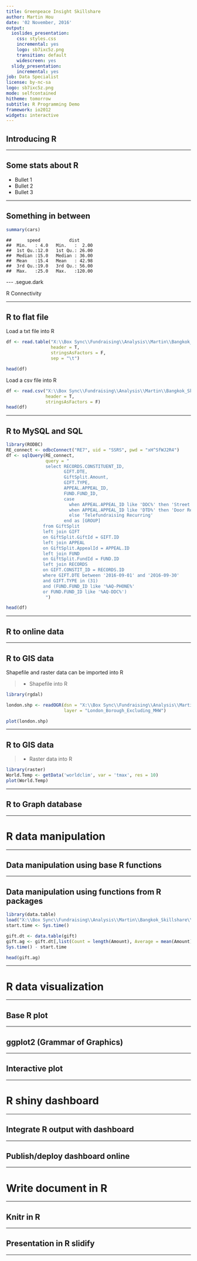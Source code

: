 ```yaml
---
title: Greenpeace Insight Skillshare
author: Martin Hou
date: '02 November, 2016'
output:
  ioslides_presentation:
    css: styles.css
    incremental: yes
    logo: sb7ixc5z.png
    transition: default
    widescreen: yes
  slidy_presentation:
    incremental: yes
job: Data Specialist
license: by-nc-sa
logo: sb7ixc5z.png
mode: selfcontained
hitheme: tomorrow
subtitle: R Programming Demo
framework: io2012
widgets: interactive
---
```



## Introducing R

<!--
This is an R Markdown presentation. Markdown is a simple formatting syntax for authoring HTML, PDF, and MS Word documents. For more details on using R Markdown see <http://rmarkdown.rstudio.com>.

When you click the **Knit** button a document will be generated that includes both content as well as the output of any embedded R code chunks within the document.-->

---

## Some stats about R

- Bullet 1
- Bullet 2
- Bullet 3

---

## Something in between


```r
summary(cars)
```

```
##      speed           dist       
##  Min.   : 4.0   Min.   :  2.00  
##  1st Qu.:12.0   1st Qu.: 26.00  
##  Median :15.0   Median : 36.00  
##  Mean   :15.4   Mean   : 42.98  
##  3rd Qu.:19.0   3rd Qu.: 56.00  
##  Max.   :25.0   Max.   :120.00
```

--- .segue.dark

R Connectivity

---

## R to flat file 
<!--
comment = NA helps remove the # in the output
echo = FLASE means only show the final output make all R code and relating comments invisible
prompt = TRUE you will see a little + symbol 
-->
Load a txt file into R

```r
df <- read.table("X:\\Box Sync\\Fundraising\\Analysis\\Martin\\Bangkok_Skillshare\\Data\\SMS.txt",
                 header = T,
                 stringsAsFactors = F,
                 sep = "\t")

head(df)
```
<!--make these two examples side by side-->
Load a csv file into R


```r
df <- read.csv("X:\\Box Sync\\Fundraising\\Analysis\\Martin\\Bangkok_Skillshare\\Data\\SMS.csv",
               header = T,
               stringsAsFactors = F)
head(df)
```

---

## R to MySQL and SQL


<!--
Base functions in R don't have the ability to connect to database
R packages needed here

-->

```r
library(RODBC)
RE_connect <- odbcConnect("RE7", uid = "SSRS", pwd = "xH^SfWJ2R4")
df <- sqlQuery(RE_connect, 
               query = "
               select RECORDS.CONSTITUENT_ID,
                      GIFT.DTE,
                      GiftSplit.Amount,
                      GIFT.TYPE,
                      APPEAL.APPEAL_ID,
                      FUND.FUND_ID,
                      case 
                        when APPEAL.APPEAL_ID like 'DDC%' then 'Street Recurring'
                        when APPEAL.APPEAL_ID like 'DTD%' then 'Door Recurring'
                        else 'Telefundraising Recurring'
                      end as [GROUP] 
              from GiftSplit
              left join GIFT
              on GiftSplit.GiftId = GIFT.ID
              left join APPEAL
              on GiftSplit.AppealId = APPEAL.ID
              left join FUND
              on GiftSplit.FundId = FUND.ID
              left join RECORDS
              on GIFT.CONSTIT_ID = RECORDS.ID
              where GIFT.DTE between '2016-09-01' and '2016-09-30'
              and GIFT.TYPE in (31)
              and (FUND.FUND_ID like '%AQ-PHONE%' 
              or FUND.FUND_ID like '%AQ-DDC%')
               ")

head(df)
```

---

## R to online data

---

## R to GIS data

Shapefile and raster data can be imported into R

> - Shapefile into R


```r
library(rgdal)

london.shp <- readOGR(dsn = "X:\\Box Sync\\Fundraising\\Analysis\\Martin\\Bangkok_Skillshare\\Data\\ESRI",
                      layer = "London_Borough_Excluding_MHW")

plot(london.shp)
```

---

## R to GIS data

> - Raster data into R

<!--
word temperature data

-->



```r
library(raster)
World.Temp <- getData('worldclim', var = 'tmax', res = 10)
plot(World.Temp)
```


---

## R to Graph database



---

# R data manipulation

---

## Data manipulation using base R functions
<!--
data.frame()
aggregate()

The problem of using R base functions to manipulate data is sometimes when the dataset gets larger the process could be slower

why?

It's the problem of how R works

-->

---

## Data manipulation using functions from R packages

<!--

data.table() shorter code and memory efficient but hard to learn
dplyr() pipe operator easy to learn but consumes memory


-->



```r
library(data.table)
load("X:\\Box Sync\\Fundraising\\Analysis\\Martin\\Bangkok_Skillshare\\Data\\gift.RData")
start.time <- Sys.time()

gift.dt <- data.table(gift)
gift.ag <- gift.dt[,list(Count = length(Amount), Average = mean(Amount), Total = sum(Amount)), by = list(Year, month, GROUP)]
Sys.time() - start.time

head(gift.ag)
```

---

# R data visualization

---

## Base R plot
<!--
plot()


-->

---

## ggplot2 (Grammar of Graphics)





<!--

<div class="red2">
This text is red
</div>sdfsfdf

-->

---

## Interactive plot

<!--

associate with javascript


-->

---
# R shiny dashboard

---
## Integrate R output with dashboard

---
## Publish/deploy dashboard online

---
# Write document in R 

---
## Knitr in R

---
## Presentation in R slidify

---



























